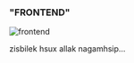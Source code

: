 ### "FRONTEND"
<img src = "https://hurma.work/wp-content/uploads/2022/02/front-end-developer.jpg" alt = "frontend">


zisbilek hsux allak nagamhsip...

